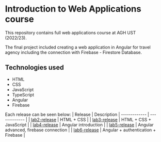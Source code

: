 # Introduction to Web Applications course

This repository contains full web applications course at AGH UST (2022/23). 

The final project included creating a web application in Angular for travel agency including the connection with Firebase - Firestore Database.

## Technologies used

* HTML
* CSS
* JavaScript
* TypeScript
* Angular
* Firebase

Each release can be seen below:
| Release | Description
| ------------- | ------------- |
| [lab2-release](https://github.com/greg282/introduction-to-web-applications/releases/tag/lab2) | HTML + CSS |
| [lab3-release](https://github.com/greg282/introduction-to-web-applications/releases/tag/lab3) | HTML + CSS + JavaScript |
| [lab4-release](https://github.com/greg282/introduction-to-web-applications/releases/tag/lab4) | Angular introduction |
| [lab5-release](https://github.com/greg282/introduction-to-web-applications/releases/tag/lab5) | Angular advanced, firebase connection |
| [lab6-release](https://github.com/greg282/introduction-to-web-applications/releases/tag/lab6) | Angular + authentication + Firebase |
